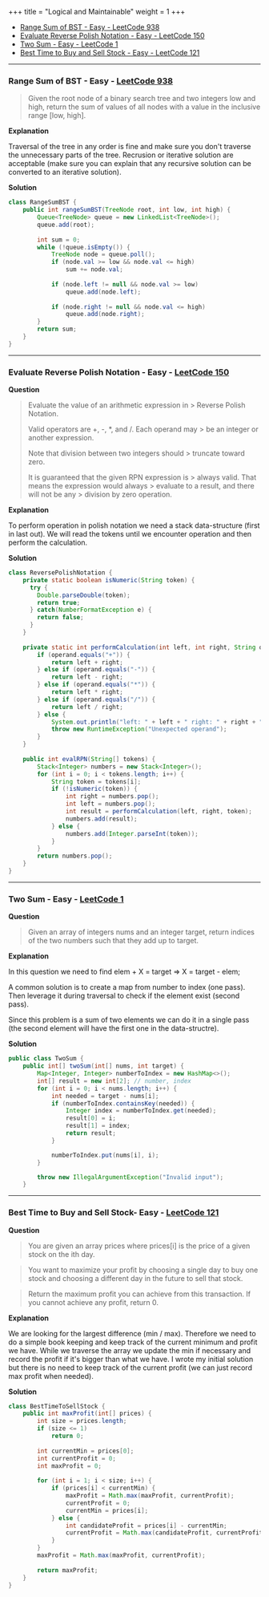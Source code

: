 +++
title = "Logical and Maintainable"
weight = 1
+++

- [Range Sum of BST - Easy - LeetCode 938](#range-sum-of-bst-easy-leetcode-938)
- [Evaluate Reverse Polish Notation - Easy - LeetCode 150](#evaluate-reverse-polish-notation-easy-leetcode-150)
- [Two Sum - Easy - LeetCode 1](#two-sum-easy-leetcode-1)
- [Best Time to Buy and Sell Stock - Easy - LeetCode 121](#best-time-to-buy-and-sell-stock-easy-leetcode-121)
--- 

### Range Sum of BST - Easy - [LeetCode 938](https://leetcode.com/problems/range-sum-of-bst/)

> Given the root node of a binary search tree and two integers low and high, return the sum of values of all nodes with a value in the inclusive range [low, high].

**Explanation**

Traversal of the tree in any order is fine and make sure you don't traverse the unnecessary parts of the tree. Recrusion or iterative solution are acceptable (make sure you can explain that any recursive solution can be converted to an iterative solution).

**Solution**

```java
class RangeSumBST {
    public int rangeSumBST(TreeNode root, int low, int high) {
        Queue<TreeNode> queue = new LinkedList<TreeNode>();
        queue.add(root);
        
        int sum = 0;
        while (!queue.isEmpty()) {
            TreeNode node = queue.poll();
            if (node.val >= low && node.val <= high)
                sum += node.val;
            
            if (node.left != null && node.val >= low)
                queue.add(node.left);
            
            if (node.right != null && node.val <= high)
                queue.add(node.right);
        }
        return sum;
    }
}
```

---

### Evaluate Reverse Polish Notation - Easy - [LeetCode 150](https://leetcode.com/problems/evaluate-reverse-polish-notation/)

**Question**

> Evaluate the value of an arithmetic expression in > Reverse Polish Notation.
> 
> Valid operators are +, -, *, and /. Each operand may > be an integer or another expression.
> 
> Note that division between two integers should > truncate toward zero.
> 
> It is guaranteed that the given RPN expression is > always valid. That means the expression would always > evaluate to a result, and there will not be any > division by zero operation.

**Explanation**

To perform operation in polish notation we need a stack data-structure (first in last out). We will read the tokens until we encounter operation and then perform the calculation.

**Solution**

```java
class ReversePolishNotation {
    private static boolean isNumeric(String token) {
      try {  
        Double.parseDouble(token);  
        return true;
      } catch(NumberFormatException e) {  
        return false;  
      }
    }
    
    private static int performCalculation(int left, int right, String operand) {
        if (operand.equals("+")) {
            return left + right;
        } else if (operand.equals("-")) {
            return left - right;
        } else if (operand.equals("*")) {
            return left * right;
        } else if (operand.equals("/")) {
            return left / right;
        } else {
            System.out.println("left: " + left + " right: " + right + " operand: " + operand);
            throw new RuntimeException("Unexpected operand");
        }
    }
    
    public int evalRPN(String[] tokens) {
        Stack<Integer> numbers = new Stack<Integer>();
        for (int i = 0; i < tokens.length; i++) {
            String token = tokens[i];
            if (!isNumeric(token)) {
                int right = numbers.pop();
                int left = numbers.pop();
                int result = performCalculation(left, right, token);
                numbers.add(result);
            } else {
                numbers.add(Integer.parseInt(token));
            }
        }
        return numbers.pop();
    }
}
```

---

### Two Sum - Easy - [LeetCode 1](https://leetcode.com/problems/two-sum/)

**Question**

> Given an array of integers nums and an integer target, return indices of the two numbers such that they add up to target.

**Explanation**

In this question we need to find elem + X = target => X = target - elem;

A common solution is to create a map from number to index (one pass).
Then leverage it during traversal to check if the element exist (second pass).

Since this problem is a sum of two elements we can do it in a single pass (the second element will have the first one in the data-structre).


**Solution**

```java
public class TwoSum {
    public int[] twoSum(int[] nums, int target) {
        Map<Integer, Integer> numberToIndex = new HashMap<>();
        int[] result = new int[2]; // number, index
        for (int i = 0; i < nums.length; i++) {
            int needed = target - nums[i];
            if (numberToIndex.containsKey(needed)) {
                Integer index = numberToIndex.get(needed);
                result[0] = i;
                result[1] = index;
                return result;
            }

            numberToIndex.put(nums[i], i);
        }

        throw new IllegalArgumentException("Invalid input");
    }
```

---

### Best Time to Buy and Sell Stock- Easy - [LeetCode 121](https://leetcode.com/problems/best-time-to-buy-and-sell-stock/)

**Question**

> You are given an array prices where prices[i] is the price of a given stock on the ith day.

> You want to maximize your profit by choosing a single day to buy one stock and choosing a different day in the future to sell that stock.

> Return the maximum profit you can achieve from this transaction. If you cannot achieve any profit, return 0.

**Explanation**

We are looking for the largest difference (min / max). Therefore we need to do a simple book keeping and keep track of the current minimum and profit we have. While we traverse the array we update the min if necessary and record the profit if it's bigger than what we have. I wrote my initial solution but there is no need to keep track of the current profit (we can just record max profit when needed).

**Solution**


```java
class BestTimeToSellStock {
    public int maxProfit(int[] prices) {
        int size = prices.length;
        if (size <= 1)
            return 0;
        
        int currentMin = prices[0];
        int currentProfit = 0;
        int maxProfit = 0;
        
        for (int i = 1; i < size; i++) {
            if (prices[i] < currentMin) {
                maxProfit = Math.max(maxProfit, currentProfit);
                currentProfit = 0;
                currentMin = prices[i];
            } else {
                int candidateProfit = prices[i] - currentMin;
                currentProfit = Math.max(candidateProfit, currentProfit);
            }
        }
        maxProfit = Math.max(maxProfit, currentProfit);
        
        return maxProfit;
    }
}
```
